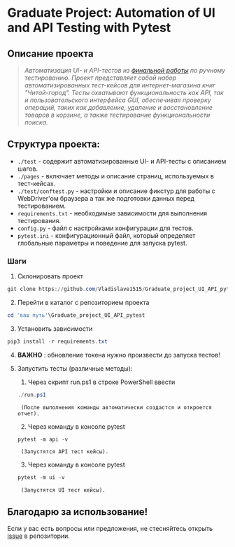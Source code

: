 
# Graduate Project: Automation of UI and API Testing with Pytest

## Описание проекта

>*Автоматизация UI- и API-тестов из [финальной работы](https://qa-student.yonote.ru/share/a68937b3-3c0a-4ed8-9282-5a6b9f7ec8cf) по ручному тестированию.
>Проект представляет собой набор автоматизированных тест-кейсов для интернет-магазина книг "Читай-город".
>Тесты охватывают функциональность как API, так и пользовательского интерфейса GUI,
>обеспечивая проверку операций, таких как добавление, удаление и восстановление товаров в корзине,
>а также тестирование функциональности поиска.*

## Структура проекта:

- `./test` - содержит автоматизированные UI- и API-тесты с описанием шагов.
- `./pages` - включает методы и описание страниц, используемых в тест-кейсах. 
- `./test/conftest.py` - настройки и описание фикстур для работы с WebDriver'ом браузера а так же подготовки данных перед тестированием.
- `requirements.txt` - необходимые зависимости для выполнения тестирования.
- `config.py` - файл с настройками конфигурации для тестов.
- `pytest.ini` - конфигурационный файл, который определяет глобальные параметры и поведение для запуска pytest.


### Шаги

1. Склонировать проект

```powershell
git clone https://github.com/Vladislave1515/Graduate_project_UI_API_pytest.git
```

2. Перейти в каталог с репозиторием проекта

```powershell
cd 'ваш путь'\Graduate_project_UI_API_pytest
```

3. Установить зависимости

```powershell
pip3 install -r requirements.txt
```

4. **ВАЖНО** : обновление токена нужно произвести до запуска тестов!

5. Запустить тесты (различные методы):
    1. Через скрипт run.ps1 в строке PowerShell ввести

    ```powershell
    ./run.ps1
    ```

        (После выполнения команды автоматически создастся и откроется отчет).

    2. Через команду в консоле pytest

    ```powershell
    pytest -m api -v
    ```

        (Запустятся API тест кейсы).

    3. Через команду в консоле pytest

    ```powershell
    pytest -m ui -v
    ```

        (Запустятся UI тест кейсы).

## Благодарю за использование!

Если у вас есть вопросы или предложения, не стесняйтесь открыть [issue](https://github.com/Vladislave1515/Graduate_project_UI_API_pytest/issues) в репозитории.
